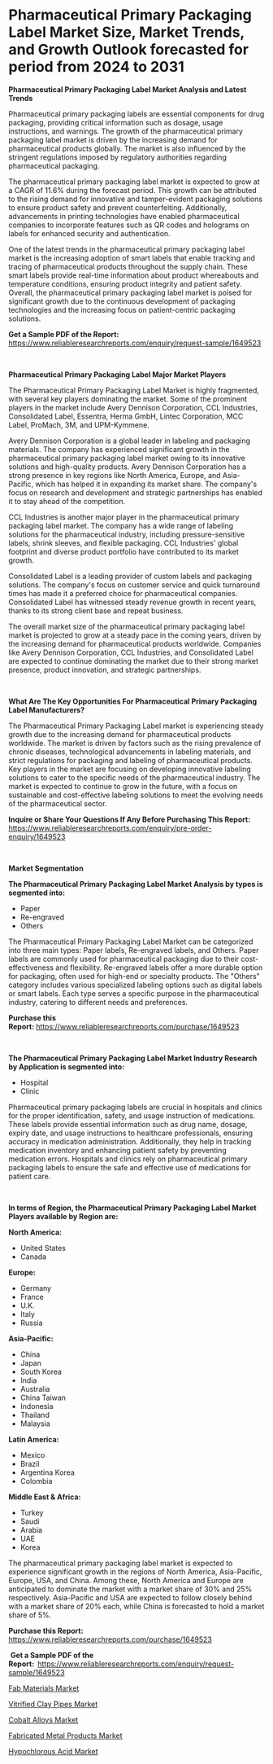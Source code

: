 <p><h1>Pharmaceutical Primary Packaging Label Market Size, Market Trends, and Growth Outlook forecasted for period from 2024 to 2031</h1></p><p><strong>Pharmaceutical Primary Packaging Label Market Analysis and Latest Trends</strong></p>
<p><p>Pharmaceutical primary packaging labels are essential components for drug packaging, providing critical information such as dosage, usage instructions, and warnings. The growth of the pharmaceutical primary packaging label market is driven by the increasing demand for pharmaceutical products globally. The market is also influenced by the stringent regulations imposed by regulatory authorities regarding pharmaceutical packaging.</p><p>The pharmaceutical primary packaging label market is expected to grow at a CAGR of 11.6% during the forecast period. This growth can be attributed to the rising demand for innovative and tamper-evident packaging solutions to ensure product safety and prevent counterfeiting. Additionally, advancements in printing technologies have enabled pharmaceutical companies to incorporate features such as QR codes and holograms on labels for enhanced security and authentication.</p><p>One of the latest trends in the pharmaceutical primary packaging label market is the increasing adoption of smart labels that enable tracking and tracing of pharmaceutical products throughout the supply chain. These smart labels provide real-time information about product whereabouts and temperature conditions, ensuring product integrity and patient safety. Overall, the pharmaceutical primary packaging label market is poised for significant growth due to the continuous development of packaging technologies and the increasing focus on patient-centric packaging solutions.</p></p>
<p><strong>Get a Sample PDF of the Report:&nbsp;</strong> <a href="https://www.reliableresearchreports.com/enquiry/request-sample/1649523">https://www.reliableresearchreports.com/enquiry/request-sample/1649523</a></p>
<p>&nbsp;</p>
<p><strong>Pharmaceutical Primary Packaging Label Major Market Players</strong></p>
<p><p>The Pharmaceutical Primary Packaging Label Market is highly fragmented, with several key players dominating the market. Some of the prominent players in the market include Avery Dennison Corporation, CCL Industries, Consolidated Label, Essentra, Herma GmbH, Lintec Corporation, MCC Label, ProMach, 3M, and UPM-Kymmene.</p><p>Avery Dennison Corporation is a global leader in labeling and packaging materials. The company has experienced significant growth in the pharmaceutical primary packaging label market owing to its innovative solutions and high-quality products. Avery Dennison Corporation has a strong presence in key regions like North America, Europe, and Asia-Pacific, which has helped it in expanding its market share. The company's focus on research and development and strategic partnerships has enabled it to stay ahead of the competition.</p><p>CCL Industries is another major player in the pharmaceutical primary packaging label market. The company has a wide range of labeling solutions for the pharmaceutical industry, including pressure-sensitive labels, shrink sleeves, and flexible packaging. CCL Industries' global footprint and diverse product portfolio have contributed to its market growth.</p><p>Consolidated Label is a leading provider of custom labels and packaging solutions. The company's focus on customer service and quick turnaround times has made it a preferred choice for pharmaceutical companies. Consolidated Label has witnessed steady revenue growth in recent years, thanks to its strong client base and repeat business.</p><p>The overall market size of the pharmaceutical primary packaging label market is projected to grow at a steady pace in the coming years, driven by the increasing demand for pharmaceutical products worldwide. Companies like Avery Dennison Corporation, CCL Industries, and Consolidated Label are expected to continue dominating the market due to their strong market presence, product innovation, and strategic partnerships.</p></p>
<p>&nbsp;</p>
<p><strong>What Are The Key Opportunities For Pharmaceutical Primary Packaging Label Manufacturers?</strong></p>
<p><p>The Pharmaceutical Primary Packaging Label market is experiencing steady growth due to the increasing demand for pharmaceutical products worldwide. The market is driven by factors such as the rising prevalence of chronic diseases, technological advancements in labeling materials, and strict regulations for packaging and labeling of pharmaceutical products. Key players in the market are focusing on developing innovative labeling solutions to cater to the specific needs of the pharmaceutical industry. The market is expected to continue to grow in the future, with a focus on sustainable and cost-effective labeling solutions to meet the evolving needs of the pharmaceutical sector.</p></p>
<p><strong>Inquire or Share Your Questions If Any Before Purchasing This Report:</strong> <a href="https://www.reliableresearchreports.com/enquiry/pre-order-enquiry/1649523">https://www.reliableresearchreports.com/enquiry/pre-order-enquiry/1649523</a></p>
<p>&nbsp;</p>
<p><strong>Market Segmentation</strong></p>
<p><strong>The Pharmaceutical Primary Packaging Label Market Analysis by types is segmented into:</strong></p>
<p><ul><li>Paper</li><li>Re-engraved</li><li>Others</li></ul></p>
<p><p>The Pharmaceutical Primary Packaging Label Market can be categorized into three main types: Paper labels, Re-engraved labels, and Others. Paper labels are commonly used for pharmaceutical packaging due to their cost-effectiveness and flexibility. Re-engraved labels offer a more durable option for packaging, often used for high-end or specialty products. The "Others" category includes various specialized labeling options such as digital labels or smart labels. Each type serves a specific purpose in the pharmaceutical industry, catering to different needs and preferences.</p></p>
<p><strong>Purchase this Report:&nbsp;</strong><a href="https://www.reliableresearchreports.com/purchase/1649523">https://www.reliableresearchreports.com/purchase/1649523</a></p>
<p>&nbsp;</p>
<p><strong>The Pharmaceutical Primary Packaging Label Market Industry Research by Application is segmented into:</strong></p>
<p><ul><li>Hospital</li><li>Clinic</li></ul></p>
<p><p>Pharmaceutical primary packaging labels are crucial in hospitals and clinics for the proper identification, safety, and usage instruction of medications. These labels provide essential information such as drug name, dosage, expiry date, and usage instructions to healthcare professionals, ensuring accuracy in medication administration. Additionally, they help in tracking medication inventory and enhancing patient safety by preventing medication errors. Hospitals and clinics rely on pharmaceutical primary packaging labels to ensure the safe and effective use of medications for patient care.</p></p>
<p>&nbsp;</p>
<p><strong>In terms of Region, the Pharmaceutical Primary Packaging Label Market Players available by Region are:</strong></p>
<p>
    <p> <strong> North America: </strong>
        <ul>
            <li>United States</li>
            <li>Canada</li>
        </ul>
        </p> 
    <p> <strong> Europe: </strong>
        <ul>
            <li>Germany</li>
            <li>France</li>
            <li>U.K.</li>
            <li>Italy</li>
            <li>Russia</li>
        </ul>
        </p> 
    <p> <strong> Asia-Pacific: </strong>
        <ul>
            <li>China</li>
            <li>Japan</li>
            <li>South Korea</li>
            <li>India</li>
            <li>Australia</li>
            <li>China Taiwan</li>
            <li>Indonesia</li>
            <li>Thailand</li>
            <li>Malaysia</li>
        </ul>
        </p> 
    <p> <strong> Latin America: </strong>
        <ul>
            <li>Mexico</li>
            <li>Brazil</li>
            <li>Argentina Korea</li>
            <li>Colombia</li>
        </ul>
        </p> 
    <p> <strong> Middle East & Africa: </strong>
        <ul>
            <li>Turkey</li>
            <li>Saudi</li>
            <li>Arabia</li>
            <li>UAE</li>
            <li>Korea</li>
        </ul>
    </p>
    </p>
<p><p>The pharmaceutical primary packaging label market is expected to experience significant growth in the regions of North America, Asia-Pacific, Europe, USA, and China. Among these, North America and Europe are anticipated to dominate the market with a market share of 30% and 25% respectively. Asia-Pacific and USA are expected to follow closely behind with a market share of 20% each, while China is forecasted to hold a market share of 5%.</p></p>
<p><strong>Purchase this Report: </strong><a href="https://www.reliableresearchreports.com/purchase/1649523">https://www.reliableresearchreports.com/purchase/1649523</a></p>
<p>&nbsp;<strong>Get a Sample PDF of the Report:&nbsp;&nbsp;</strong><a href="https://www.reliableresearchreports.com/enquiry/request-sample/1649523">https://www.reliableresearchreports.com/enquiry/request-sample/1649523</a></p>
<p><strong></strong></p>
<p><p><a href="https://medium.com/@andrewgarza766/fab-materials-market-research-report-its-history-and-forecast-2024-to-2031-b2e63356f6a5">Fab Materials Market</a></p><p><a href="https://medium.com/@adahhagenes4545/vitrified-clay-pipes-market-trends-and-market-analysis-forecasted-for-period-2024-2031-325c35cc1bd8">Vitrified Clay Pipes Market</a></p><p><a href="https://medium.com/@nayelibosco/cobalt-alloys-market-furnishes-information-on-market-share-market-trends-and-market-growth-c665eba63634">Cobalt Alloys Market</a></p><p><a href="https://medium.com/@andrewgarza766/fabricated-metal-products-market-outlook-industry-overview-and-forecast-2024-to-2031-c3d19303124d">Fabricated Metal Products Market</a></p><p><a href="https://medium.com/@adahhagenes4545/hypochlorous-acid-nbsp-market-focuses-on-market-share-size-and-projected-forecast-till-2031-bb251d615e93">Hypochlorous Acid Market</a></p></p>